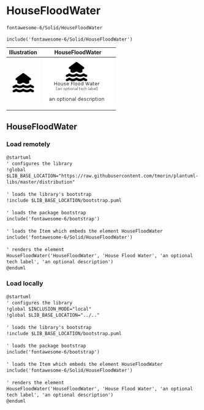 # HouseFloodWater


```text
fontawesome-6/Solid/HouseFloodWater
```

```text
include('fontawesome-6/Solid/HouseFloodWater')
```



| Illustration | HouseFloodWater |
| :---: | :---: |
| ![illustration for Illustration](../../fontawesome-6/Solid/HouseFloodWater.png) | ![illustration for HouseFloodWater](../../fontawesome-6/Solid/HouseFloodWater.Local.png) |




## HouseFloodWater

### Load remotely
```plantuml
@startuml
' configures the library
!global $LIB_BASE_LOCATION="https://raw.githubusercontent.com/tmorin/plantuml-libs/master/distribution"

' loads the library's bootstrap
!include $LIB_BASE_LOCATION/bootstrap.puml

' loads the package bootstrap
include('fontawesome-6/bootstrap')

' loads the Item which embeds the element HouseFloodWater
include('fontawesome-6/Solid/HouseFloodWater')

' renders the element
HouseFloodWater('HouseFloodWater', 'House Flood Water', 'an optional tech label', 'an optional description')
@enduml
```

### Load locally
```plantuml
@startuml
' configures the library
!global $INCLUSION_MODE="local"
!global $LIB_BASE_LOCATION="../.."

' loads the library's bootstrap
!include $LIB_BASE_LOCATION/bootstrap.puml

' loads the package bootstrap
include('fontawesome-6/bootstrap')

' loads the Item which embeds the element HouseFloodWater
include('fontawesome-6/Solid/HouseFloodWater')

' renders the element
HouseFloodWater('HouseFloodWater', 'House Flood Water', 'an optional tech label', 'an optional description')
@enduml
```

